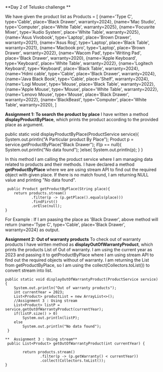 **Day 2 of Telusko challenge **

We have given the product list as
Products = [
{name='Type C', type='Cable', place='Black Drawer', warranty=2024},
 {name='Mac Studio', type='Computer', place='White Table', warranty=2025},
 {name='Focusrite Mixer', type='Audio System', place='White Table', warranty=2025},
 {name='Asus Vivobook', type='Laptop', place='Brown Drawer', warranty=2021},
 {name='Asus Rog', type='Laptop', place='Black Table', warranty=2021},
 {name='Macbook pro', type='Laptop', place='Brown Drawer', warranty=2022},
 {name='Wacom Pad', type='Writing Pad', place='Black Drawer', warranty=2020},
 {name='Apple Keyboard', type='Keyboard', place='White Table', warranty=2022},
 {name='Logitech Keyboard', type='Keyboard', place='Black Table', warranty=2024},
 {name='Hdmi cable', type='Cable', place='Black Drawer', warranty=2024},
 {name='Java Black Book', type='Cable', place='Shelf', warranty=2024},
 {name='Logi Mouse', type='Mouse', place='Black Table', warranty=2022},
 {name='Apple Mouse', type='Mouse', place='White Table', warranty=2022},
 {name='Lenovo Mouse', type='Mouse', place='Black Drawer', warranty=2022},
 {name='BlackBeast', type='Computer', place='White Table', warranty=2020},
]

**Assignment 1: To search the product by place**
  I have written a method **displayProductByPlace**, which prints the product according to the provided place as argument.
  
   public static void displayProductByPlace(ProductService service){
        System.out.println("A Particular product By Place");
        Product p = service.getProductByPlace("Black Drawer");
        if(p == null){
            System.out.println("No data found");
        }else{
            System.out.println(p);
        }
    }
  
  In this method I am calling the product service where I am managing data related to products and their methods.
  I have declared a method **getProductByPlace** where we are using stream API to find out the required object with given place.
  If there is no match found, I am returning NULL value and printing "No data found".
  
     public Product getProductByPlace(String place){
        return products.stream()
                .filter(p -> (p.getPlace().equals(place)))
                .findFirst()
                .orElse(null);
    }
    
   For Example : If I am paasing the place as 'Black Drawer', above method will return {name='Type C', type='Cable', place='Black Drawer', warranty=2024} as output.
   
   **Assignment 2: Out of warranty products**
   To check out of warranty products I have wirtten method as **displayOutOfWarrantyProduct**, which prints the products List of Out of warranty.
   I am using the current year as 2023 and passing it to getProductByPlace where I am using stream API to find out the required objects without of warranty.
   I am returning the List from getProductByPlace, so I am using the collect(Collectors.toList()) to convert stream into list.
   
    public static void displayOutOfWarrantyProduct(ProductService service){
        System.out.println("Out of warranty products");
        int currentYear = 2023;
        List<Product> productList = new ArrayList<>();
        //Assignment 3 : Using stream
        List<Product> listP = service.getOutOfWarrantyProduct(currentYear);
        if(listP.size() > 0)
            System.out.println(listP);
        else
            System.out.println("No data found");
     }
  
    **  Assignment 3 : Using stream**
     public List<Product> getOutOfWarrantyProduct(int currentYear) {
      
            return products.stream()
                    .filter(p -> (p.getWarranty() < currentYear))
                    .collect(Collectors.toList());
    }
    

